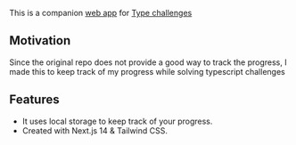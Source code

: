 This is a companion [web app](https://type-challenges.vercel.app/) for [Type challenges](https://github.com/type-challenges/type-challenges)

## Motivation
Since the original repo does not provide a good way to track the progress, I made this to keep track of my progress while solving typescript challenges

## Features
- It uses local storage to keep track of your progress.
- Created with Next.js 14 & Tailwind CSS.


